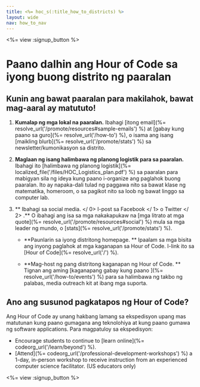 ```yaml
---
title: <%= hoc_s(:title_how_to_districts) %>
layout: wide
nav: how_to_nav
---
```

<%= view :signup_button %>

# Paano dalhin ang Hour of Code sa iyong buong distrito ng paaralan

## Kunin ang bawat paaralan para makilahok, bawat mag-aaral ay matututo!

1. **Kumalap ng mga lokal na paaralan.** Ibahagi [itong email](%= resolve_url('/promote/resources#sample-emails') %) at [gabay kung paano sa guro](%= resolve_url('/how-to') %), o isama ang isang [maikling blurb](%= resolve_url('/promote/stats') %) sa newsletter/kumonikasyon sa distrito.

2. **Maglaan ng isang halimbawa ng planong logistik para sa paaralan.** Ibahagi ito [halimbawa ng planong logistik](%= localized_file('/files/HOC_Logistics_plan.pdf') %) sa paaralan para mabigyan sila ng ideya kung paano i-organize ang paglahok buong paaralan. Ito ay napaka-dali tulad ng paggawa nito sa bawat klase ng matematika, homeroom, o sa pagikot nito sa loob ng bawat linggo sa computer lab.

3. ** Ibahagi sa social media. </ 0> I-post sa  Facebook </ 1> o  Twitter </ 2> .** O ibahagi ang isa sa mga nakakapukaw na [mga litrato at mga quote](%= resolve_url('/promote/resources#social') %) mula sa mga leader ng mundo, o [stats](%= resolve_url('/promote/stats') %).</p></li> 
    
    - **Paunlarin sa iyong distritong homepage. ** Ipaalam sa mga bisita ang inyong paglahok at mga kaganapan sa Hour of Code. I-link ito sa [Hour of Code](%= resolve_url('/') %).
    
    - **Mag-host ng pang distritong kaganapan ng Hour of Code. ** Tignan ang aming [kaganapang gabay kung paano ](%= resolve_url('/how-to/events') %) para sa halimbawa ng takbo ng palabas, media outreach kit at ibang mga suporta.</ol> 
    
    ## Ano ang susunod pagkatapos ng Hour of Code?
    
    Ang Hour of Code ay unang hakbang lamang sa ekspedisyon upang mas matutunan kung paano gumagana ang teknolohiya at kung paano gumawa ng software applications. Para magpatuloy sa ekspedisyon:
    
    - Encourage students to continue to [learn online](%= codeorg_url('/learn/beyond') %).
    - [Attend](%= codeorg_url('/professional-development-workshops') %) a 1-day, in-person workshop to receive instruction from an experienced computer science facilitator. (US educators only)
    
    <%= view :signup_button %>